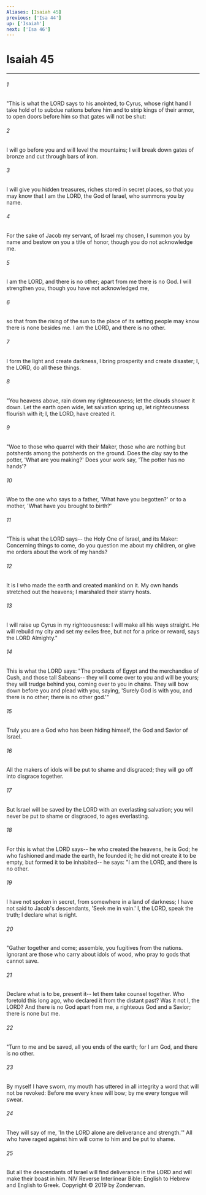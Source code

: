 ```yaml
---
Aliases: [Isaiah 45]
previous: ['Isa 44']
up: ['Isaiah']
next: ['Isa 46']
---
```

# Isaiah 45

***


###### 1 
"This is what the LORD says to his anointed, to Cyrus, whose right hand I take hold of to subdue nations before him and to strip kings of their armor, to open doors before him so that gates will not be shut: 

###### 2 
I will go before you and will level the mountains; I will break down gates of bronze and cut through bars of iron. 

###### 3 
I will give you hidden treasures, riches stored in secret places, so that you may know that I am the LORD, the God of Israel, who summons you by name. 

###### 4 
For the sake of Jacob my servant, of Israel my chosen, I summon you by name and bestow on you a title of honor, though you do not acknowledge me. 

###### 5 
I am the LORD, and there is no other; apart from me there is no God. I will strengthen you, though you have not acknowledged me, 

###### 6 
so that from the rising of the sun to the place of its setting people may know there is none besides me. I am the LORD, and there is no other. 

###### 7 
I form the light and create darkness, I bring prosperity and create disaster; I, the LORD, do all these things. 

###### 8 
"You heavens above, rain down my righteousness; let the clouds shower it down. Let the earth open wide, let salvation spring up, let righteousness flourish with it; I, the LORD, have created it. 

###### 9 
"Woe to those who quarrel with their Maker, those who are nothing but potsherds among the potsherds on the ground. Does the clay say to the potter, 'What are you making?' Does your work say, 'The potter has no hands'? 

###### 10 
Woe to the one who says to a father, 'What have you begotten?' or to a mother, 'What have you brought to birth?' 

###### 11 
"This is what the LORD says-- the Holy One of Israel, and its Maker: Concerning things to come, do you question me about my children, or give me orders about the work of my hands? 

###### 12 
It is I who made the earth and created mankind on it. My own hands stretched out the heavens; I marshaled their starry hosts. 

###### 13 
I will raise up Cyrus in my righteousness: I will make all his ways straight. He will rebuild my city and set my exiles free, but not for a price or reward, says the LORD Almighty." 

###### 14 
This is what the LORD says: "The products of Egypt and the merchandise of Cush, and those tall Sabeans-- they will come over to you and will be yours; they will trudge behind you, coming over to you in chains. They will bow down before you and plead with you, saying, 'Surely God is with you, and there is no other; there is no other god.'" 

###### 15 
Truly you are a God who has been hiding himself, the God and Savior of Israel. 

###### 16 
All the makers of idols will be put to shame and disgraced; they will go off into disgrace together. 

###### 17 
But Israel will be saved by the LORD with an everlasting salvation; you will never be put to shame or disgraced, to ages everlasting. 

###### 18 
For this is what the LORD says-- he who created the heavens, he is God; he who fashioned and made the earth, he founded it; he did not create it to be empty, but formed it to be inhabited-- he says: "I am the LORD, and there is no other. 

###### 19 
I have not spoken in secret, from somewhere in a land of darkness; I have not said to Jacob's descendants, 'Seek me in vain.' I, the LORD, speak the truth; I declare what is right. 

###### 20 
"Gather together and come; assemble, you fugitives from the nations. Ignorant are those who carry about idols of wood, who pray to gods that cannot save. 

###### 21 
Declare what is to be, present it-- let them take counsel together. Who foretold this long ago, who declared it from the distant past? Was it not I, the LORD? And there is no God apart from me, a righteous God and a Savior; there is none but me. 

###### 22 
"Turn to me and be saved, all you ends of the earth; for I am God, and there is no other. 

###### 23 
By myself I have sworn, my mouth has uttered in all integrity a word that will not be revoked: Before me every knee will bow; by me every tongue will swear. 

###### 24 
They will say of me, 'In the LORD alone are deliverance and strength.'" All who have raged against him will come to him and be put to shame. 

###### 25 
But all the descendants of Israel will find deliverance in the LORD and will make their boast in him. NIV Reverse Interlinear Bible: English to Hebrew and English to Greek. Copyright © 2019 by Zondervan.
